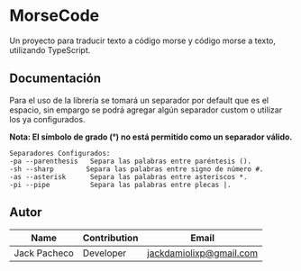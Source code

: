 # MorseCode
  Un proyecto para traducir texto a código morse y código morse a texto, utilizando TypeScript.

## Documentación
  Para el uso de la librería se tomará un separador por default que es el espacio, sin empargo se podrá agregar algún separador custom o utilizar los ya configurados.

  **Nota: El símbolo de grado (°) no está permitido como un separador válido.**

    Separadores Configurados:
    -pa --parenthesis   Separa las palabras entre paréntesis ().
    -sh --sharp        Separa las palabras entre signo de número #.
    -as --asterisk      Separa las palabras entre asteriscos *.
    -pi --pipe          Separa las palabras entre plecas |.


## Autor
| Name                 |  Contribution   |  Email                        |
|----------------------|-----------------|-------------------------------|
| Jack Pacheco         |  Developer      |  jackdamiolixp@gmail.com      |